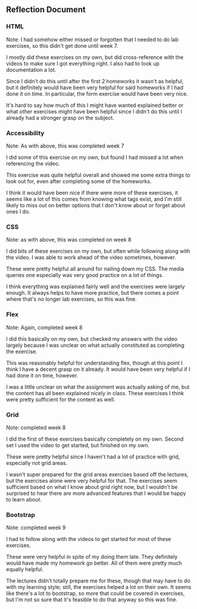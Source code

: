 ## Reflection Document

### HTML

Note: I had somehow either missed or forgotten that I needed to do lab exercises,
so this didn't get done until week 7.

I mostly did these exercises on my own, but did cross-reference with the videos
to make sure I got everything right. I also had to look up documentation a lot.

Since I didn't do this until after the first 2 homeworks it wasn't as helpful,
but it definitely would have been very helpful for said homeworks if I had done it on time.
In particular, the form exercise would have been very nice.

It's hard to say how much of this I might have wanted explained better
or what other exercises might have been helpful since I didn't do this
until I already had a stronger grasp on the subject.

### Accessibility

Note: As with above, this was completed week 7

I did some of this exercise on my own, but found I had missed a lot when referencing the video.

This exercise was quite helpful overall and showed me some extra things to look out for,
even after completing some of the homeworks.

I think it would have been nice if there were more of these exercises, it seems like
a lot of this comes from knowing what tags exist, and I'm still likely to miss out
on better options that I don't know about or forget about ones I do.


### CSS

Note: as with above, this was completed on week 8

I did bits of these exercises on my own, but often while following along with the video.
I was able to work ahead of the video sometimes, however.

These were pretty helpful all around for nailing down my CSS. The media queries one especially
was very good practice on a lot of things.

I think everything was explained fairly well and the exercises were largely enough.
It always helps to have more practice, but there comes a point where that's no longer
lab exercises, so this was fine.

### Flex

Note: Again, completed week 8

I did this basically on my own, but checked my answers with the video largely because I was 
unclear on what actually constituted as completing the exercise.

This was reasonably helpful for understanding flex, though at this point I think I have
a decent grasp on it already. It would have been very helpful if I had done it on time, 
however.

I was a little unclear on what the assignment was actually asking of me, but the content has
all been explained nicely in class. These exercises I think were pretty sufficient for the
content as well.

### Grid
Note: completed week 8

I did the first of these exercises basically completely on my own. Second set I used the video
to get started, but finished on my own.

These were pretty helpful since I haven't had a lot of practice with grid, especially not grid 
areas.

I wasn't super prepared for the grid areas exercises based off the lectures, but the exercises
alone were very helpful for that. The exercises seem sufficient based on what I know about grid
right now, but I wouldn't be surprised to hear there are more advanced features that I would be
happy to learn about.

### Bootstrap
Note: completed week 9

I had to follow along with the videos to get started for most of these exercises.

These were very helpful in spite of my doing them late. They definitely would have made my
homework go better. All of them were pretty much equally helpful.

The lectures didn't totally prepare me for these, though that may have to do with my learning 
style; still, the exercises helped a lot on their own. It seems like there's a lot to 
bootstrap, so more that could be covered in exercises, but I'm not so sure that it's feasible
to do that anyway so this was fine.